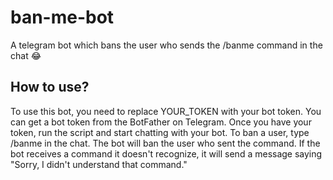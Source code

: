 # ban-me-bot
A telegram bot which bans the user who sends the /banme command in the chat 😂
## How to use?
To use this bot, you need to replace YOUR_TOKEN with your bot token. You can get a bot token from the BotFather on Telegram. Once you have your token, run the script and start chatting with your bot. To ban a user, type /banme in the chat. The bot will ban the user who sent the command. If the bot receives a command it doesn't recognize, it will send a message saying "Sorry, I didn't understand that command."
